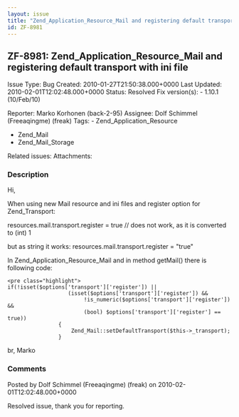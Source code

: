 ```yaml
---
layout: issue
title: "Zend_Application_Resource_Mail and registering default transport with ini file"
id: ZF-8981
---
```


ZF-8981: Zend\_Application\_Resource\_Mail and registering default transport with ini file
------------------------------------------------------------------------------------------

 Issue Type: Bug Created: 2010-01-27T21:50:38.000+0000 Last Updated: 2010-02-01T12:02:48.000+0000 Status: Resolved Fix version(s): - 1.10.1 (10/Feb/10)
 
 Reporter:  Marko Korhonen (back-2-95)  Assignee:  Dolf Schimmel (Freeaqingme) (freak)  Tags: - Zend\_Application\_Resource
- Zend\_Mail
- Zend\_Mail\_Storage
 
 Related issues: 
 Attachments: 
### Description

Hi,

When using new Mail resource and ini files and register option for Zend\_Transport:

resources.mail.transport.register = true // does not work, as it is converted to (int) 1

but as string it works: resources.mail.transport.register = "true"

In Zend\_Application\_Resource\_Mail and in method getMail() there is following code:

 
    <pre class="highlight">
    if(!isset($options['transport']['register']) ||
                       (isset($options['transport']['register']) &&
                            !is_numeric($options['transport']['register']) &&
                            (bool) $options['transport']['register'] == true))
                    {
                        Zend_Mail::setDefaultTransport($this->_transport);
                    }


br, Marko

 

 

### Comments

Posted by Dolf Schimmel (Freeaqingme) (freak) on 2010-02-01T12:02:48.000+0000

Resolved issue, thank you for reporting.

 

 